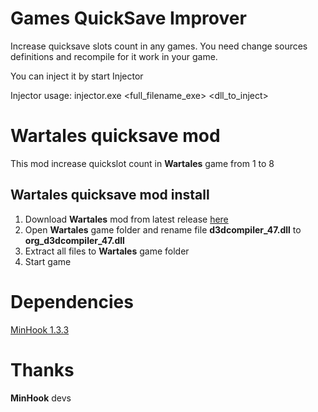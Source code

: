 # Games QuickSave Improver
Increase quicksave slots count in any games.
You need change sources definitions and recompile for it work in your game.

You can inject it by start Injector

Injector usage: injector.exe <full_filename_exe> <dll_to_inject>

# Wartales quicksave mod
This mod increase quickslot count in **Wartales** game from 1 to 8

## Wartales quicksave mod install
1. Download **Wartales** mod from latest release [here](https://github.com/V10git/V10git-GamesQuickSaveImprover/releases/latest/download/WartalesQuickSaveImprover1.0.zip)
2. Open **Wartales** game folder and rename file **d3dcompiler_47.dll** to **org_d3dcompiler_47.dll**
3. Extract all files to **Wartales** game folder
4. Start game

# Dependencies
[MinHook 1.3.3](https://github.com/TsudaKageyu/minhook)

# Thanks
**MinHook** devs
